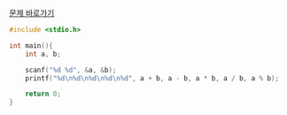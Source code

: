[문제 바로가기](https://boj.kr/10869)

```c
#include <stdio.h>

int main(){
    int a, b;

    scanf("%d %d", &a, &b);    
    printf("%d\n%d\n%d\n%d\n%d", a + b, a - b, a * b, a / b, a % b);

    return 0;
}
```